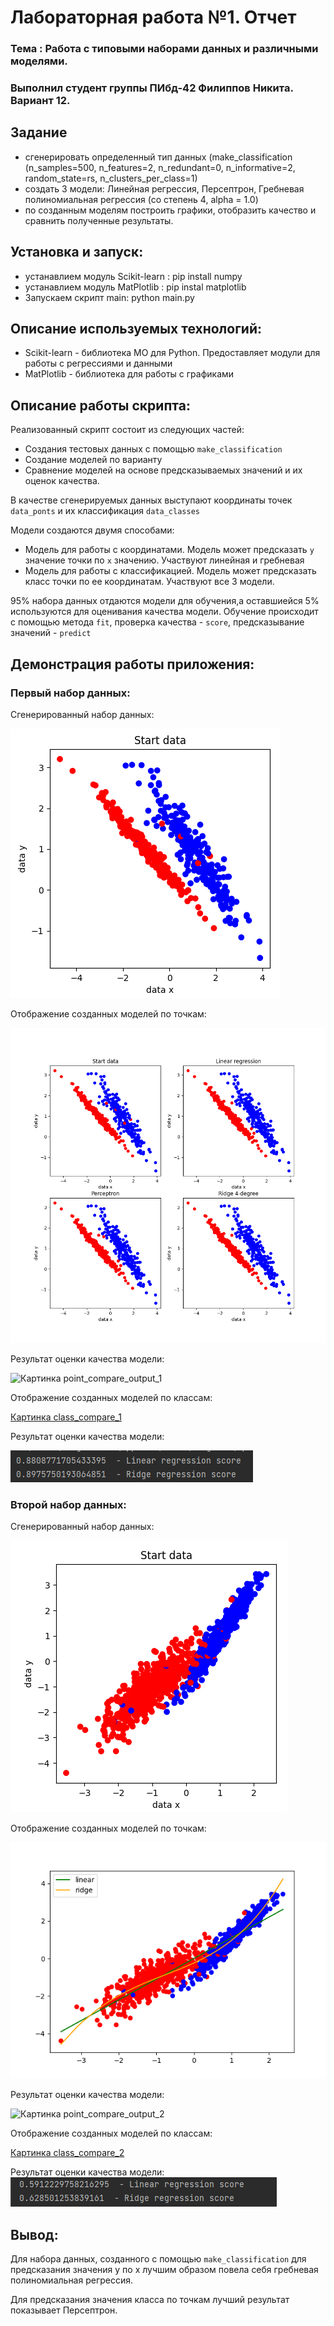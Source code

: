 # Лабораторная работа №1. Отчет
### Тема : Работа с типовыми наборами данных и различными моделями.
### Выполнил студент группы ПИбд-42 Филиппов Никита. Вариант 12. 

## Задание 
* сгенерировать определенный тип данных (make_classification (n_samples=500, n_features=2,
	n_redundant=0, n_informative=2, random_state=rs, n_clusters_per_class=1) 
* создать 3 модели: Линейная регрессия, Персептрон, Гребневая полиномиальная регрессия (со степень 4, alpha = 1.0)
* по созданным моделям построить графики, отобразить качество и сравнить полученные результаты.

## Установка и запуск:
* устанавлием модуль Scikit-learn : pip install numpy
* устанавлием модуль MatPlotlib : pip instal matplotlib
* Запускаем скрипт main: python main.py

## Описание используемых технологий:
- Scikit-learn - библиотека МО для Python. Предоставляет модули для работы с регрессиями и данными
- MatPlotlib - библиотека для работы с графиками

## Описание работы скрипта:
Реализованный скрипт состоит из следующих частей:
* Создания тестовых данных с помощью `make_classification`
* Создание моделей по варианту
* Сравнение моделей на основе предсказываемых значений и их оценок качества.

В качестве сгенерируемых данных выступают координаты точек `data_ponts` и их классификация `data_classes`

Модели создаются двумя способами:
* Модель для работы с координатами. Модель может предсказать `y` значение точки по `x` значению. Участвуют линейная и гребневая
* Модель для работы с классификацией. Модель может предсказать класс точки по ее координатам. Участвуют все 3 модели.

95% набора данных отдаются модели для обучения,а оставшиейся 5% используются для оценивания качества модели.
Обучение происходит с помощью метода `fit`, проверка качества - `score`, предсказывание значений - `predict`
  
## Демонстрация работы приложения:
### Первый набор данных:
Сгенерированный набор данных:

![Картинка cо стартовыми данными 1](results/start_data_1.bmp?raw=true)

Отображение созданных моделей по точкам:

![Картинка point_compare_1](results/point_compare_1.png?raw=true)

Результат оценки качества модели:

![Картинка point_compare_output_1](results/point_compare_output_1.png?raw=true)

Отображение созданных моделей по классам:

[Картинка class_compare_1](results/class_compare_1.png?raw=true)

Результат оценки качества модели:

![Картинка point_compare_output_1](results/point_compare_output_1.bmp?raw=true)

### Второй набор данных:
Сгенерированный набор данных:

![Картинка cо стартовыми данными 2](results/start_data_2.bmp?raw=true)

Отображение созданных моделей по точкам:

![Картинка point_compare_2](results/point_compare_2.png?raw=true)

Результат оценки качества модели:

![Картинка point_compare_output_2](results/point_compare_output_2.png?raw=true)

Отображение созданных моделей по классам:

[Картинка class_compare_2](results/class_compare_2.png?raw=true)

Результат оценки качества модели:
![Картинка point_compare_output_2](results/point_compare_output_2.bmp?raw=true)

## Вывод:
Для набора данных, созданного с помощью `make_classification` для предсказания значения y по x лучшим образом повела себя гребневая полиномиальная регрессия.

Для предсказания значения класса по точкам лучший результат показывает Персептрон.